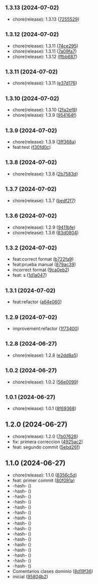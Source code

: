 ## <small>1.3.13 (2024-07-02)</small>

* chore(release): 1.3.13 ([7255529](https://github.com/mmiglesias/Practica/commit/7255529))



## <small>1.3.12 (2024-07-02)</small>

* chore(release): 1.3.11 ([74ce295](https://github.com/mmiglesias/Practica/commit/74ce295))
* chore(release): 1.3.11 ([7a09fa7](https://github.com/mmiglesias/Practica/commit/7a09fa7))
* chore(release): 1.3.12 ([ffbb687](https://github.com/mmiglesias/Practica/commit/ffbb687))



## <small>1.3.11 (2024-07-02)</small>

* chore(release): 1.3.11 ([e37d176](https://github.com/mmiglesias/Practica/commit/e37d176))



## <small>1.3.10 (2024-07-02)</small>

* chore(release): 1.3.10 ([2fa2ef8](https://github.com/mmiglesias/Practica/commit/2fa2ef8))
* chore(release): 1.3.9 ([954164f](https://github.com/mmiglesias/Practica/commit/954164f))



## <small>1.3.9 (2024-07-02)</small>

* chore(release): 1.3.9 ([3ff368a](https://github.com/mmiglesias/Practica/commit/3ff368a))
* feat:test ([f30fd0c](https://github.com/mmiglesias/Practica/commit/f30fd0c))



## <small>1.3.8 (2024-07-02)</small>

* chore(release): 1.3.8 ([2b7583d](https://github.com/mmiglesias/Practica/commit/2b7583d))



## <small>1.3.7 (2024-07-02)</small>

* chore(release): 1.3.7 ([bedf2f7](https://github.com/mmiglesias/Practica/commit/bedf2f7))



## <small>1.3.6 (2024-07-02)</small>

* chore(release): 1.2.9 ([9411bfe](https://github.com/mmiglesias/Practica/commit/9411bfe))
* chore(release): 1.3.6 ([83d0804](https://github.com/mmiglesias/Practica/commit/83d0804))



## <small>1.3.2 (2024-07-02)</small>

* feat:correct format ([b722fa9](https://github.com/mmiglesias/Practica/commit/b722fa9))
* feat:prueba manual ([879ac39](https://github.com/mmiglesias/Practica/commit/879ac39))
* incorrect format ([9ca0eb2](https://github.com/mmiglesias/Practica/commit/9ca0eb2))
* feat: s ([1d1a047](https://github.com/mmiglesias/Practica/commit/1d1a047))



## <small>1.3.1 (2024-07-02)</small>

* feat:refactor ([a64e060](https://github.com/mmiglesias/Practica/commit/a64e060))



## <small>1.2.9 (2024-07-02)</small>

* improvement:refactor ([1f73400](https://github.com/mmiglesias/Practica/commit/1f73400))



## <small>1.2.8 (2024-06-27)</small>

* chore(release): 1.2.8 ([e2dd8a5](https://github.com/mmiglesias/Practica/commit/e2dd8a5))



## <small>1.0.2 (2024-06-27)</small>

* chore(release): 1.0.2 ([56e0099](https://github.com/mmiglesias/Practica/commit/56e0099))



## <small>1.0.1 (2024-06-27)</small>

* chore(release): 1.0.1 ([8f69368](https://github.com/mmiglesias/Practica/commit/8f69368))



## 1.2.0 (2024-06-27)

* chore(release): 1.2.0 ([7b07628](https://github.com/mmiglesias/Practica/commit/7b07628))
* fix: primera correccion ([4925ac2](https://github.com/mmiglesias/Practica/commit/4925ac2))
* feat: segundo commit ([5ebd26f](https://github.com/mmiglesias/Practica/commit/5ebd26f))



## 1.1.0 (2024-06-27)

* chore(release): 1.1.0 ([8356c5d](https://github.com/mmiglesias/Practica/commit/8356c5d))
* feat: primer commit ([80f091a](https://github.com/mmiglesias/Practica/commit/80f091a))
* -hash- ([](https://github.com/mmiglesias/Practica/commit/))
* -hash- ([](https://github.com/mmiglesias/Practica/commit/))
* -hash- ([](https://github.com/mmiglesias/Practica/commit/))
* -hash- ([](https://github.com/mmiglesias/Practica/commit/))
* -hash- ([](https://github.com/mmiglesias/Practica/commit/))
* -hash- ([](https://github.com/mmiglesias/Practica/commit/))
* -hash- ([](https://github.com/mmiglesias/Practica/commit/))
* -hash- ([](https://github.com/mmiglesias/Practica/commit/))
* -hash- ([](https://github.com/mmiglesias/Practica/commit/))
* -hash- ([](https://github.com/mmiglesias/Practica/commit/))
* -hash- ([](https://github.com/mmiglesias/Practica/commit/))
* -hash- ([](https://github.com/mmiglesias/Practica/commit/))
* -hash- ([](https://github.com/mmiglesias/Practica/commit/))
* -hash- ([](https://github.com/mmiglesias/Practica/commit/))
* -hash- ([](https://github.com/mmiglesias/Practica/commit/))
* -hash- ([](https://github.com/mmiglesias/Practica/commit/))
* Comentarios clases dominio ([8d19f36](https://github.com/mmiglesias/Practica/commit/8d19f36))
* inicial ([95804b2](https://github.com/mmiglesias/Practica/commit/95804b2))



